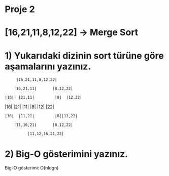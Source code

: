 # Proje 2
# [16,21,11,8,12,22] -> Merge Sort
# 1) Yukarıdaki dizinin sort türüne göre aşamalarını yazınız.

	     |16,21,11,8,12,22|
			
        |16,21,11|       |8,12,22|
		
    |16|  |21,11|         |8|  |12,22|
	
|16|  |21|  |11|            |8|  |12|  |22|
                                                                                                                                                                              
    |16|  |11,21|         |8||12,22|
	
        |11,16,21|       |8,12,22|
		
              |11,12,16,21,22|


# 2) Big-O gösterimini yazınız.
  Big-O gösterimi: O(nlogn)

